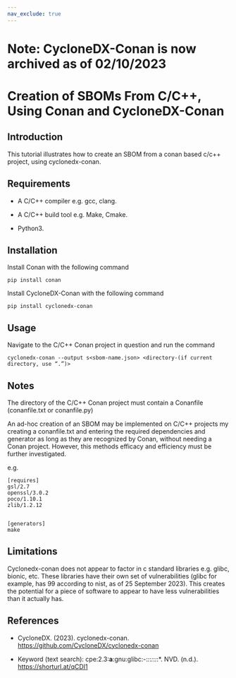 ```yaml
---
nav_exclude: true
---
```


# Note: CycloneDX-Conan is now archived as of 02/10/2023


# Creation of SBOMs From C/C++, Using Conan and CycloneDX-Conan


## Introduction

This tutorial illustrates how to create an SBOM from a conan based c/c++ project, using cyclonedx-conan. 

## Requirements


* A C/C++ compiler e.g. gcc, clang.

* A C/C++ build tool e.g. Make, Cmake.

* Python3.

## Installation


Install Conan with the following command


```pip install conan```


Install CycloneDX-Conan with the following command


```pip install cyclonedx-conan```


## Usage


Navigate to the C/C++ Conan project in question and run the command


```cyclonedx-conan --output s<sbom-name.json> <directory-(if current directory, use “.”)>```


## Notes

The directory of the C/C++ Conan project must contain a Conanfile (conanfile.txt or conanfile.py)

An ad-hoc creation of an SBOM may be implemented on C/C++ projects my creating a conanfile.txt and entering the required dependencies and generator as long as they are recognized by Conan, without needing a Conan project. However, this methods efficacy and efficiency must be further investigated.

e.g.

```
[requires]
gsl/2.7
openssl/3.0.2
poco/1.10.1
zlib/1.2.12


[generators]
make
```




## Limitations


Cyclonedx-conan does not appear to factor in c standard libraries e.g. glibc, bionic, etc. These libraries have their own set of vulnerabilities (glibc for example, has 99 according to nist, as of 25 September 2023). This creates the potential for a piece of software to appear to have less vulnerabilities than it actually has.


## References


* CycloneDX. (2023). cyclonedx-conan. https://github.com/CycloneDX/cyclonedx-conan

* Keyword (text search): cpe:2.3:**a**:gnu:glibc:-:*:*:*:*:*:*:*. NVD. (n.d.). https://shorturl.at/qCDI1